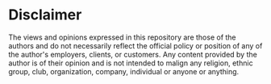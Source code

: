 # Disclaimer

The views and opinions expressed in this repository are those of the authors and
do not necessarily reflect the official policy or position of any of the
author's employers, clients, or customers. Any content provided by the author is
of their opinion and is not intended to malign any religion, ethnic group, club,
organization, company, individual or anyone or anything.
